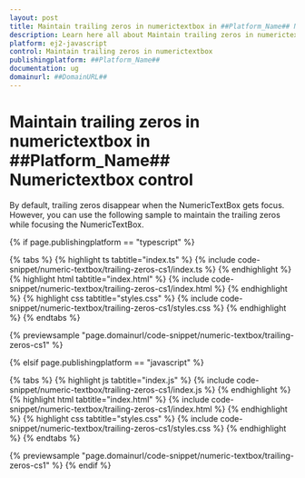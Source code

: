 ```yaml
---
layout: post
title: Maintain trailing zeros in numerictextbox in ##Platform_Name## Numerictextbox control | Syncfusion
description: Learn here all about Maintain trailing zeros in numerictextbox in Syncfusion ##Platform_Name## Numerictextbox control of Syncfusion Essential JS 2 and more.
platform: ej2-javascript
control: Maintain trailing zeros in numerictextbox 
publishingplatform: ##Platform_Name##
documentation: ug
domainurl: ##DomainURL##
---
```


# Maintain trailing zeros in numerictextbox in ##Platform_Name## Numerictextbox control

By default, trailing zeros disappear when the NumericTextBox gets focus. However, you can use the following sample to maintain the trailing zeros while focusing the NumericTextBox.

{% if page.publishingplatform == "typescript" %}

 {% tabs %}
{% highlight ts tabtitle="index.ts" %}
{% include code-snippet/numeric-textbox/trailing-zeros-cs1/index.ts %}
{% endhighlight %}
{% highlight html tabtitle="index.html" %}
{% include code-snippet/numeric-textbox/trailing-zeros-cs1/index.html %}
{% endhighlight %}
{% highlight css tabtitle="styles.css" %}
{% include code-snippet/numeric-textbox/trailing-zeros-cs1/styles.css %}
{% endhighlight %}
{% endtabs %}
        
{% previewsample "page.domainurl/code-snippet/numeric-textbox/trailing-zeros-cs1" %}

{% elsif page.publishingplatform == "javascript" %}

{% tabs %}
{% highlight js tabtitle="index.js" %}
{% include code-snippet/numeric-textbox/trailing-zeros-cs1/index.js %}
{% endhighlight %}
{% highlight html tabtitle="index.html" %}
{% include code-snippet/numeric-textbox/trailing-zeros-cs1/index.html %}
{% endhighlight %}
{% highlight css tabtitle="styles.css" %}
{% include code-snippet/numeric-textbox/trailing-zeros-cs1/styles.css %}
{% endhighlight %}
{% endtabs %}

{% previewsample "page.domainurl/code-snippet/numeric-textbox/trailing-zeros-cs1" %}
{% endif %}
